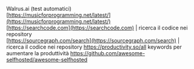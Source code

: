 Walrus.ai (test automatici)  
[https://musicforprogramming.net/latest/](https://musicforprogramming.net/latest/)  
[https://searchcode.com](https://searchcode.com) | ricerca il codice nei repository  
[https://sourcegraph.com/search](https://sourcegraph.com/search) | ricerca il codice nei repository
https://productivity.so/all keywords per aumentare la produttività
https://github.com/awesome-selfhosted/awesome-selfhosted
